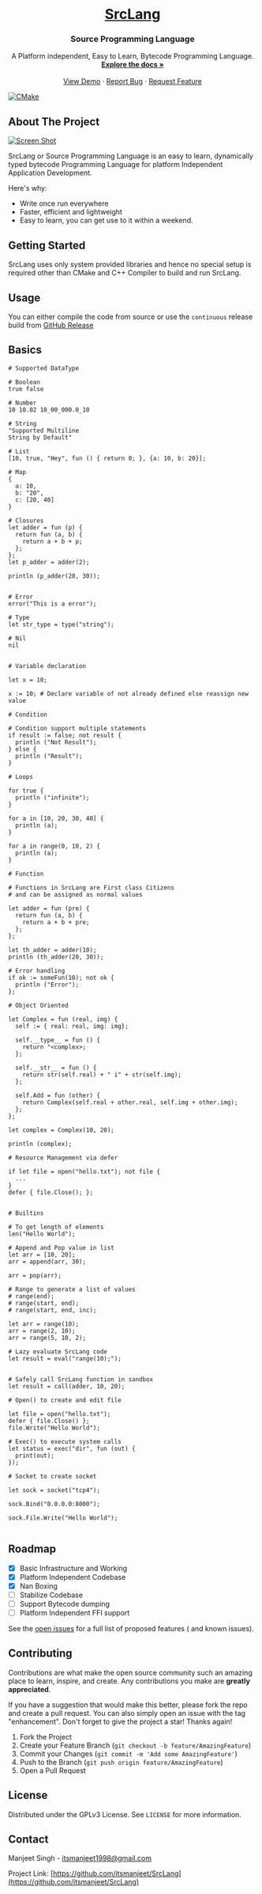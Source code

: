 <!-- PROJECT LOGO -->
<br />
<div align="center">
  <a href="https://github.com/itsmanjeet/SrcLang">
    <h1>SrcLang</h1>
  </a>

<h3 align="center">Source Programming Language</h3>

  <p align="center">
    A Platform independent, Easy to Learn, Bytecode Programming Language.
    <br />
    <a href="https://github.com/itsmanjeet/SrcLang"><strong>Explore the docs »</strong></a>
    <br />
    <br />
    <a href="https://github.com/itsManjeet/SrcLang/releases/tag/continuous">View Demo</a>
    ·
    <a href="https://github.com/itsmanjeet/SrcLang/issues">Report Bug</a>
    ·
    <a href="https://github.com/itsmanjeet/SrcLang/issues">Request Feature</a>
  </p>
</div>


[![CMake](https://github.com/itsManjeet/SrcLang/actions/workflows/build-and-release.yml/badge.svg)](https://github.com/itsManjeet/SrcLang/actions/workflows/build-and-release.yml)


<!-- ABOUT THE PROJECT -->

## About The Project

[![Screen Shot](assets/screenshot.png)](https://github.com/itsmanjeet/SrcLang)

SrcLang or Source Programming Language is an easy to learn, dynamically typed bytecode Programming Language for platform
Independent Application Development.

Here's why:

* Write once run everywhere
* Faster, efficient and lightweight
* Easy to learn, you can get use to it within a weekend.

<!-- GETTING STARTED -->

## Getting Started

SrcLang uses only system provided libraries and hence no special setup is required other than CMake and C++ Compiler to
build and run SrcLang.

<!-- USAGE EXAMPLES -->

## Usage

You can either compile the code from source or use the `continuous` release build
from [GitHub Release](https://github.com/itsManjeet/SrcLang/releases/tag/continuous)

## Basics

```
# Supported DataType

# Boolean
true false

# Number
10 10.02 10_00_000.0_10

# String
"Supported Multiline
String by Default"

# List
[10, true, "Hey", fun () { return 0; }, {a: 10, b: 20}];

# Map
{
  a: 10,
  b: "20",
  c: [20, 40]
}

# Closures
let adder = fun (p) {
  return fun (a, b) {
    return a + b + p;
  };
};
let p_adder = adder(2);

println (p_adder(20, 30));


# Error
error("This is a error");

# Type
let str_type = type("string");

# Nil
nil


# Variable declaration

let x = 10;

x := 10; # Declare variable of not already defined else reassign new value

# Condition

# Condition support multiple statements
if result := false; not result {
  println ("Not Result");
} else {
  println ("Result");
}

# Loops

for true {
  println ("infinite");
}

for a in [10, 20, 30, 40] {
  println (a);
}

for a in range(0, 10, 2) {
  println (a);
}

# Function

# Functions in SrcLang are First class Citizens
# and can be assigned as normal values

let adder = fun (pre) {
  return fun (a, b) {
    return a + b + pre;
  };
};

let th_adder = adder(10);
println (th_adder(20, 30));

# Error handling
if ok := someFun(10); not ok {
  println ("Error");
};

# Object Oriented

let Complex = fun (real, img) {
  self := { real: real, img: img};
  
  self.__type__ = fun () {
    return "<complex>;
  };
  
  self.__str__ = fun () {
    return str(self.real) + " i" + str(self.img);
  };
  
  self.Add = fun (other) {
    return Complex(self.real + other.real, self.img + other.img);
  };
};

let complex = Complex(10, 20);

println (complex);

# Resource Management via defer

if let file = open("hello.txt"); not file {
  ...
}
defer { file.Close(); };


# Builtins

# To get length of elements
len("Hello World");

# Append and Pop value in list
let arr = [10, 20];
arr = append(arr, 30);

arr = pop(arr);

# Range to generate a list of values
# range(end);
# range(start, end);
# range(start, end, inc);

let arr = range(10);
arr = range(2, 10);
arr = range(5, 10, 2);

# Lazy evaluate SrcLang code
let result = eval("range(10);");


# Safely call SrcLang function in sandbox
let result = call(adder, 10, 20);

# Open() to create and edit file

let file = open("hello.txt");
defer { file.Close() };
file.Write("Hello World");

# Exec() to execute system calls
let status = exec("dir", fun (out) {
  print(out);
});

# Socket to create socket

let sock = socket("tcp4");

sock.Bind("0.0.0.0:8000");

sock.File.Write("Hello World");


```

<!-- ROADMAP -->

## Roadmap

- [x] Basic Infrastructure and Working
- [x] Platform Independent Codebase
- [x] Nan Boxing
- [ ] Stabilize Codebase
- [ ] Support Bytecode dumping
- [ ] Platform Independent FFI support

See the [open issues](https://github.com/itsmanjeet/SrcLang/issues) for a full list of proposed features (
and known issues).



<!-- CONTRIBUTING -->

## Contributing

Contributions are what make the open source community such an amazing place to learn, inspire, and create. Any
contributions you make are **greatly appreciated**.

If you have a suggestion that would make this better, please fork the repo and create a pull request. You can also
simply open an issue with the tag "enhancement".
Don't forget to give the project a star! Thanks again!

1. Fork the Project
2. Create your Feature Branch (`git checkout -b feature/AmazingFeature`)
3. Commit your Changes (`git commit -m 'Add some AmazingFeature'`)
4. Push to the Branch (`git push origin feature/AmazingFeature`)
5. Open a Pull Request

<!-- LICENSE -->

## License

Distributed under the GPLv3 License. See `LICENSE` for more information.


<!-- CONTACT -->

## Contact

Manjeet Singh - itsmanjeet1998@gmail.com

Project Link: [https://github.com/itsmanjeet/SrcLang](https://github.com/itsmanjeet/SrcLang)
